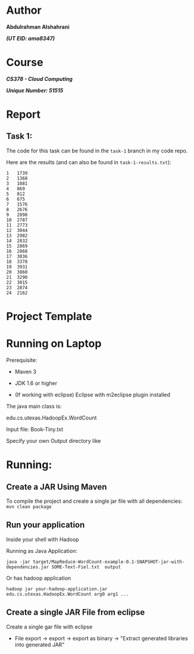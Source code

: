 # Author

**Abdulrahman Alshahrani**

**_(UT EID: ama8347)_**

# Course

**_CS378 - Cloud Computing_**

**_Unique Number: 51515_**

# Report

## Task 1:

The code for this task can be found in the `task-1` branch in my code repo.

Here are the results (and can also be found in `task-1-results.txt`):

```
1	1739
2	1368
3	1081
4	869
5	812
6	675
7	1576
8	2676
9	2898
10	2787
11	2773
12	3044
13	2982
14	2832
15	2869
16	2868
17	3036
18	3378
19	3931
20	3860
21	3290
22	3015
23	2874
24	2162
```

# Project Template

# Running on Laptop

Prerequisite:

- Maven 3

- JDK 1.6 or higher

- (If working with eclipse) Eclipse with m2eclipse plugin installed

The java main class is:

edu.cs.utexas.HadoopEx.WordCount

Input file: Book-Tiny.txt

Specify your own Output directory like

# Running:

## Create a JAR Using Maven

To compile the project and create a single jar file with all dependencies:
`	mvn clean package `

## Run your application

Inside your shell with Hadoop

Running as Java Application:

`java -jar target/MapReduce-WordCount-example-0.1-SNAPSHOT-jar-with-dependencies.jar SOME-Text-Fiel.txt  output`

Or has hadoop application

`hadoop jar your-hadoop-application.jar edu.cs.utexas.HadoopEx.WordCount arg0 arg1 ... `

## Create a single JAR File from eclipse

Create a single gar file with eclipse

- File export -> export -> export as binary -> "Extract generated libraries into generated JAR"
